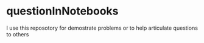 # questionInNotebooks
I use this reposotory for demostrate problems or to help articulate questions to others
